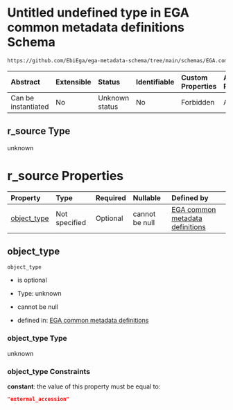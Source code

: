 # Untitled undefined type in EGA common metadata definitions Schema

```txt
https://github.com/EbiEga/ega-metadata-schema/tree/main/schemas/EGA.common-definitions.json#/definitions/r-source-external_accession/properties/r_source
```



| Abstract            | Extensible | Status         | Identifiable | Custom Properties | Additional Properties | Access Restrictions | Defined In                                                                                           |
| :------------------ | :--------- | :------------- | :----------- | :---------------- | :-------------------- | :------------------ | :--------------------------------------------------------------------------------------------------- |
| Can be instantiated | No         | Unknown status | No           | Forbidden         | Allowed               | none                | [EGA.common-definitions.json\*](../../../schemas/EGA.common-definitions.json "open original schema") |

## r\_source Type

unknown

# r\_source Properties

| Property                     | Type          | Required | Nullable       | Defined by                                                                                                                                                                                                                                                                                                                   |
| :--------------------------- | :------------ | :------- | :------------- | :--------------------------------------------------------------------------------------------------------------------------------------------------------------------------------------------------------------------------------------------------------------------------------------------------------------------------- |
| [object\_type](#object_type) | Not specified | Optional | cannot be null | [EGA common metadata definitions](ega-12-definitions-relationship-source-external_accession-properties-r_source-properties-object_type.md "https://github.com/EbiEga/ega-metadata-schema/tree/main/schemas/EGA.common-definitions.json#/definitions/r-source-external_accession/properties/r_source/properties/object_type") |

## object\_type



`object_type`

*   is optional

*   Type: unknown

*   cannot be null

*   defined in: [EGA common metadata definitions](ega-12-definitions-relationship-source-external_accession-properties-r_source-properties-object_type.md "https://github.com/EbiEga/ega-metadata-schema/tree/main/schemas/EGA.common-definitions.json#/definitions/r-source-external_accession/properties/r_source/properties/object_type")

### object\_type Type

unknown

### object\_type Constraints

**constant**: the value of this property must be equal to:

```json
"external_accession"
```
